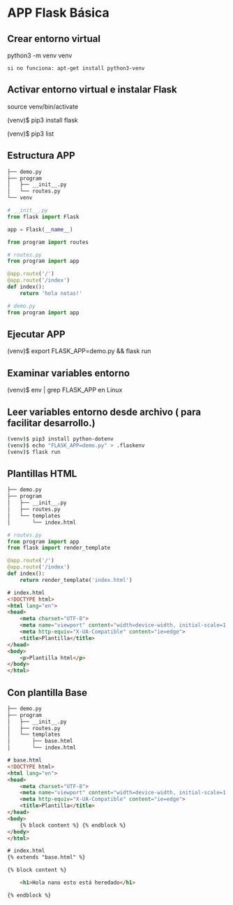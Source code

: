 # APP Flask Básica

## Crear entorno virtual

python3 -m venv venv

    si no funciona: apt-get install python3-venv

## Activar entorno virtual e instalar Flask

source venv/bin/activate

(venv)$ pip3 install flask

(venv)$ pip3 list

## Estructura APP

```bash
├── demo.py
├── program
│   ├── __init__.py
│   └── routes.py
└── venv
```

```python
# __init__.py
from flask import Flask

app = Flask(__name__)

from program import routes
```

```python
# routes.py
from program import app

@app.route('/')
@app.route('/index')
def index():
    return 'hola notas!'
```

```python
# demo.py
from program import app
```

## Ejecutar APP

(venv)$ export FLASK_APP=demo.py && flask run

## Examinar variables entorno

(venv)$ env | grep FLASK_APP en Linux

## Leer variables entorno desde archivo ( para facilitar desarrollo.)

```bash
(venv)$ pip3 install python-dotenv
(venv)$ echo "FLASK_APP=demo.py" > .flaskenv
(venv)$ flask run
```

## Plantillas HTML

```bash
├── demo.py
├── program
│   ├── __init__.py
│   ├── routes.py
│   └── templates
│       └── index.html
```

```python
# routes.py
from program import app
from flask import render_template

@app.route('/')
@app.route('/index')
def index():
    return render_template('index.html')
```

```html
# index.html
<!DOCTYPE html>
<html lang="en">
<head>
    <meta charset="UTF-8">
    <meta name="viewport" content="width=device-width, initial-scale=1.0">
    <meta http-equiv="X-UA-Compatible" content="ie=edge">
    <title>Plantilla</title>
</head>
<body>
    <p>Plantilla html</p>
</body>
</html>
```

## Con plantilla Base

```bash
├── demo.py
├── program
│   ├── __init__.py
│   ├── routes.py
│   └── templates
│       ├── base.html
│       └── index.html
```

```html
# base.html
<!DOCTYPE html>
<html lang="en">
<head>
    <meta charset="UTF-8">
    <meta name="viewport" content="width=device-width, initial-scale=1.0">
    <meta http-equiv="X-UA-Compatible" content="ie=edge">
    <title>Plantilla</title>
</head>
<body>
    {% block content %} {% endblock %}  
</body>
</html>
```

```html
# index.html
{% extends "base.html" %}

{% block content %}

    <h1>Hola nano esto está heredado</h1>

{% endblock %}
```

